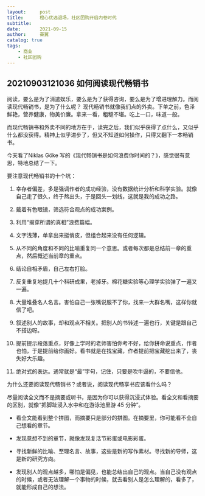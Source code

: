 ```yaml
---
layout:     post
title:      橙心优选退场，社区团购开启内卷时代
subtitle:   
date:       2021-09-15
author:     奋翼
catalog: true
tags:
    - 商业
    - 社区团购
---
```



## 20210903121036 如何阅读现代畅销书

阅读，要么是为了消遣娱乐，要么是为了获得咨询，要么是为了增进理解力。而阅读现代畅销书，是为了什么呢？
现代畅销书就像我们点的外卖。下单之前，色泽鲜艳，营养健康，物美价廉。拿来一看，粗糙不堪。吃上一口，味道一般。

而现代畅销书和外卖不同的地方在于，读完之后，我们似乎获得了点什么，又似乎什么都没获得。精神上似乎进步了，但又不知道如何操作，只得又翻下一本畅销书。

今天看了Niklas Göke 写的《现代畅销书是如何浪费你时间的？》，感觉很有意思，特地总结了一下。

要注意现代畅销书的十个坑：

1.  幸存者偏差，多是强调作者的成功经验，没有数据统计分析和科学实验。就像自己走了很久，终于熬出头，于是回头一划线，这就是我的成功之路。

2. 戴着有色眼镜，筛选符合观点的成功案例。

3. 利用“揭穿所谓的真相”浪费篇幅。

4. 文字浅薄，单拿出来挺俏皮，但组合起来没有任何逻辑。

5. 从不同的角度和不同的比喻重复同一个意思。或者每次都是总结前一章的重点，然后概述当前章的重点。

6. 结论自相矛盾，自己左右打脸。

7. 反复重复地提几十个科研成果，老掉牙。棉花糖实验等心理学实验弹了一遍又一遍。

8. 大量堆叠名人名言。害怕自己一张嘴说服不了你，找来一大群名嘴，这样你就信了吧。

9. 叙述别人的故事，却和观点不相关。把别人的书转述一遍也行，关键是跟自己不搭边呀。

10. 提前提示段落重点，好像上学时的老师害怕你考不好，给你拼命说重点，作者也怕，于是提前给你画好。看书就是在找宝藏，作者提前把宝藏挖出来了，丧失好大乐趣。

11. 绝对式的表达。通常就是“最”字句，记住，只要是吹牛逼的，不要信他。

为什么还要阅读现代畅销书？或者说，阅读现代畅享书应该看什么吗？

尽量阅读全文而不是摘要或听书，是因为你可以获得沉浸式体验。看全文和看摘要的区别，就像“把脚趾浸入水中和在游泳池里游 45 分钟”。

- 看全文能看到整个拼图，而摘要只是部分的拼图。在摘要里，你可能看不全自己想看的章节。

- 发现意想不到的章节，就像发现复活节彩蛋或电影彩蛋。

- 寻找新鲜的比喻、至理名言、故事，这些是新的写作素材。寻找新的导师，这是新的研究方向。

- 发现别人的观点越多，哪怕是偏见，也能总结出自己的观点。当自己没有观点的时候，或者无法理解一个事物的时候，就去看别人是怎么理解的，看多了，就能形成自己的想法。